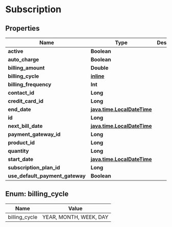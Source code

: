 
# Subscription

## Properties
Name | Type | Description | Notes
------------ | ------------- | ------------- | -------------
**active** | **Boolean** |  |  [optional]
**auto_charge** | **Boolean** |  |  [optional]
**billing_amount** | **Double** |  |  [optional]
**billing_cycle** | [**inline**](#Billing_cycleEnum) |  |  [optional]
**billing_frequency** | **Int** |  |  [optional]
**contact_id** | **Long** |  |  [optional]
**credit_card_id** | **Long** |  |  [optional]
**end_date** | [**java.time.LocalDateTime**](java.time.LocalDateTime.md) |  |  [optional]
**id** | **Long** |  |  [optional]
**next_bill_date** | [**java.time.LocalDateTime**](java.time.LocalDateTime.md) |  |  [optional]
**payment_gateway_id** | **Long** |  |  [optional]
**product_id** | **Long** |  |  [optional]
**quantity** | **Long** |  |  [optional]
**start_date** | [**java.time.LocalDateTime**](java.time.LocalDateTime.md) |  |  [optional]
**subscription_plan_id** | **Long** |  |  [optional]
**use_default_payment_gateway** | **Boolean** |  |  [optional]


<a name="Billing_cycleEnum"></a>
## Enum: billing_cycle
Name | Value
---- | -----
billing_cycle | YEAR, MONTH, WEEK, DAY



